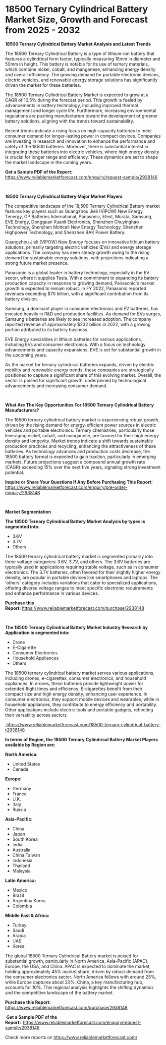 <p><h1>18500 Ternary Cylindrical Battery Market Size, Growth and Forecast from 2025 - 2032</h1></p><p><strong>18500 Ternary Cylindrical Battery Market Analysis and Latest Trends</strong></p>
<p><p>The 18500 Ternary Cylindrical Battery is a type of lithium-ion battery that features a cylindrical form factor, typically measuring 18mm in diameter and 50mm in height. This battery is notable for its use of ternary materials, which combine nickel, cobalt, and manganese, enhancing energy density and overall efficiency. The growing demand for portable electronic devices, electric vehicles, and renewable energy storage solutions has significantly driven the market for these batteries.</p><p>The 18500 Ternary Cylindrical Battery Market is expected to grow at a CAGR of 10.5% during the forecast period. This growth is fueled by advancements in battery technology, including improved thermal management and longer cycle life. Furthermore, increasing environmental regulations are pushing manufacturers toward the development of greener battery solutions, aligning with the trends toward sustainability.</p><p>Recent trends indicate a rising focus on high-capacity batteries to meet consumer demand for longer-lasting power in compact devices. Companies are investing in research and innovation to enhance the performance and safety of the 18500 batteries. Moreover, there is substantial interest in integrating these batteries into electric vehicles, where high energy density is crucial for longer range and efficiency. These dynamics are set to shape the market landscape in the coming years.</p></p>
<p><strong>Get a Sample PDF of the Report:&nbsp;</strong> <a href="https://www.reliablemarketforecast.com/enquiry/request-sample/2938148?utm_campaign=2481&utm_medium=2&utm_source=Github&utm_content=ia&utm_term=14032025&utm_id=18500-ternary-cylindrical-battery">https://www.reliablemarketforecast.com/enquiry/request-sample/2938148</a></p>
<p>&nbsp;</p>
<p><strong>18500 Ternary Cylindrical Battery Major Market Players</strong></p>
<p><p>The competitive landscape of the 18,500 Ternary Cylindrical Battery market features key players such as Guangzhou Jieli (VIPOW) New Energy, Tenergy, GP Batteries International, Panasonic, Efest, Murata, Samsung, EVE Energy, Dongguan Xuanli Electronics, Shenzhen Chuyinghao Technology, Shenzhen Mottcell New Energy Technology, Shenzhen Highpower Technology, and Shenzhen BAK Power Battery. </p><p>Guangzhou Jieli (VIPOW) New Energy focuses on innovative lithium battery solutions, primarily targeting electric vehicles (EVs) and energy storage applications. The company has seen steady growth owing to the rising demand for sustainable energy solutions, with projections indicating a strong future market presence.</p><p>Panasonic is a global leader in battery technology, especially in the EV sector, where it supplies Tesla. With a commitment to expanding its battery production capacity in response to growing demand, Panasonic's market growth is expected to remain robust. In FY 2022, Panasonic reported revenues exceeding $70 billion, with a significant contribution from its battery division.</p><p>Samsung, a dominant player in consumer electronics and EV batteries, has invested heavily in R&D and production facilities. As demand for EVs surges, Samsung's batteries are likely to see increased adoption. The company reported revenue of approximately $232 billion in 2022, with a growing portion attributed to its battery business.</p><p>EVE Energy specializes in lithium batteries for various applications, including EVs and consumer electronics. With a focus on technology advancements and capacity expansions, EVE is set for substantial growth in the upcoming years.</p><p>As the market for ternary cylindrical batteries expands, driven by electric mobility and renewable energy trends, these companies are strategically positioned to capture a significant share of this evolving market. Overall, the sector is poised for significant growth, underpinned by technological advancements and increasing consumer demand.</p></p>
<p>&nbsp;</p>
<p><strong>What Are The Key Opportunities For 18500 Ternary Cylindrical Battery Manufacturers?</strong></p>
<p><p>The 18500 ternary cylindrical battery market is experiencing robust growth, driven by the rising demand for energy-efficient power sources in electric vehicles and portable electronics. Ternary chemistries, particularly those leveraging nickel, cobalt, and manganese, are favored for their high energy density and longevity. Market trends indicate a shift towards sustainable production practices and recycling, enhancing the attractiveness of these batteries. As technology advances and production costs decrease, the 18500 battery format is expected to gain traction, particularly in emerging markets. Future projections suggest a compound annual growth rate (CAGR) exceeding 15% over the next five years, signaling strong investment potential.</p></p>
<p><strong>Inquire or Share Your Questions If Any Before Purchasing This Report:</strong> <a href="https://www.reliablemarketforecast.com/enquiry/pre-order-enquiry/2938148?utm_campaign=2481&utm_medium=2&utm_source=Github&utm_content=ia&utm_term=14032025&utm_id=18500-ternary-cylindrical-battery">https://www.reliablemarketforecast.com/enquiry/pre-order-enquiry/2938148</a></p>
<p>&nbsp;</p>
<p><strong>Market Segmentation</strong></p>
<p><strong>The 18500 Ternary Cylindrical Battery Market Analysis by types is segmented into:</strong></p>
<p><ul><li>3.6V</li><li>3.7V</li><li>Others</li></ul></p>
<p><p>The 18500 ternary cylindrical battery market is segmented primarily into three voltage categories: 3.6V, 3.7V, and others. The 3.6V batteries are typically used in applications requiring stable voltage, such as in consumer electronics. The 3.7V batteries, often favored for their slightly higher energy density, are popular in portable devices like smartphones and laptops. The 'others' category includes variations that cater to specialized applications, offering diverse voltage ranges to meet specific electronic requirements and enhance performance in various devices.</p></p>
<p><strong>Purchase this Report:&nbsp;</strong><a href="https://www.reliablemarketforecast.com/purchase/2938148?utm_campaign=2481&utm_medium=2&utm_source=Github&utm_content=ia&utm_term=14032025&utm_id=18500-ternary-cylindrical-battery">https://www.reliablemarketforecast.com/purchase/2938148</a></p>
<p>&nbsp;</p>
<p><strong>The 18500 Ternary Cylindrical Battery Market Industry Research by Application is segmented into:</strong></p>
<p><ul><li>Drone</li><li>E-Cigarette</li><li>Consumer Electronics</li><li>Household Appliances</li><li>Others</li></ul></p>
<p><p>The 18500 ternary cylindrical battery market serves various applications, including drones, e-cigarettes, consumer electronics, and household appliances. In drones, these batteries provide lightweight power for extended flight times and efficiency. E-cigarettes benefit from their compact size and high energy density, enhancing user experience. In consumer electronics, they support mobile devices and wearables, while in household appliances, they contribute to energy efficiency and portability. Other applications include electric tools and portable gadgets, reflecting their versatility across sectors.</p></p>
<p><a href="https://www.reliablemarketforecast.com/18500-ternary-cylindrical-battery-r2938148?utm_campaign=2481&utm_medium=2&utm_source=Github&utm_content=ia&utm_term=14032025&utm_id=18500-ternary-cylindrical-battery">&nbsp;https://www.reliablemarketforecast.com/18500-ternary-cylindrical-battery-r2938148</a></p>
<p><strong>In terms of Region, the 18500 Ternary Cylindrical Battery Market Players available by Region are:</strong></p>
<p>
    <p> <strong> North America: </strong>
        <ul>
            <li>United States</li>
            <li>Canada</li>
        </ul>
        </p> 
    <p> <strong> Europe: </strong>
        <ul>
            <li>Germany</li>
            <li>France</li>
            <li>U.K.</li>
            <li>Italy</li>
            <li>Russia</li>
        </ul>
        </p> 
    <p> <strong> Asia-Pacific: </strong>
        <ul>
            <li>China</li>
            <li>Japan</li>
            <li>South Korea</li>
            <li>India</li>
            <li>Australia</li>
            <li>China Taiwan</li>
            <li>Indonesia</li>
            <li>Thailand</li>
            <li>Malaysia</li>
        </ul>
        </p> 
    <p> <strong> Latin America: </strong>
        <ul>
            <li>Mexico</li>
            <li>Brazil</li>
            <li>Argentina Korea</li>
            <li>Colombia</li>
        </ul>
        </p> 
    <p> <strong> Middle East & Africa: </strong>
        <ul>
            <li>Turkey</li>
            <li>Saudi</li>
            <li>Arabia</li>
            <li>UAE</li>
            <li>Korea</li>
        </ul>
    </p>
    </p>
<p><p>The global 18500 Ternary Cylindrical Battery market is poised for substantial growth, particularly in North America, Asia-Pacific (APAC), Europe, the USA, and China. APAC is expected to dominate the market, holding approximately 45% market share, driven by robust demand from the consumer electronics sector. North America follows with around 25%, while Europe captures about 20%. China, a key manufacturing hub, accounts for 10%. This regional analysis highlights the shifting dynamics and the competitive landscape of the battery market.</p></p>
<p><strong>Purchase this Report: </strong><a href="https://www.reliablemarketforecast.com/purchase/2938148?utm_campaign=2481&utm_medium=2&utm_source=Github&utm_content=ia&utm_term=14032025&utm_id=18500-ternary-cylindrical-battery">https://www.reliablemarketforecast.com/purchase/2938148</a></p>
<p>&nbsp;<strong>Get a Sample PDF of the Report:&nbsp;&nbsp;</strong><a href="https://www.reliablemarketforecast.com/enquiry/request-sample/2938148?utm_campaign=2481&utm_medium=2&utm_source=Github&utm_content=ia&utm_term=14032025&utm_id=18500-ternary-cylindrical-battery">https://www.reliablemarketforecast.com/enquiry/request-sample/2938148</a></p>
<p><strong></strong></p>
<p>Check more reports on <a href="https://www.reliablemarketforecast.com/?utm_campaign=2481&utm_medium=2&utm_source=Github&utm_content=ia&utm_term=14032025&utm_id=18500-ternary-cylindrical-battery">https://www.reliablemarketforecast.com/</a></p>